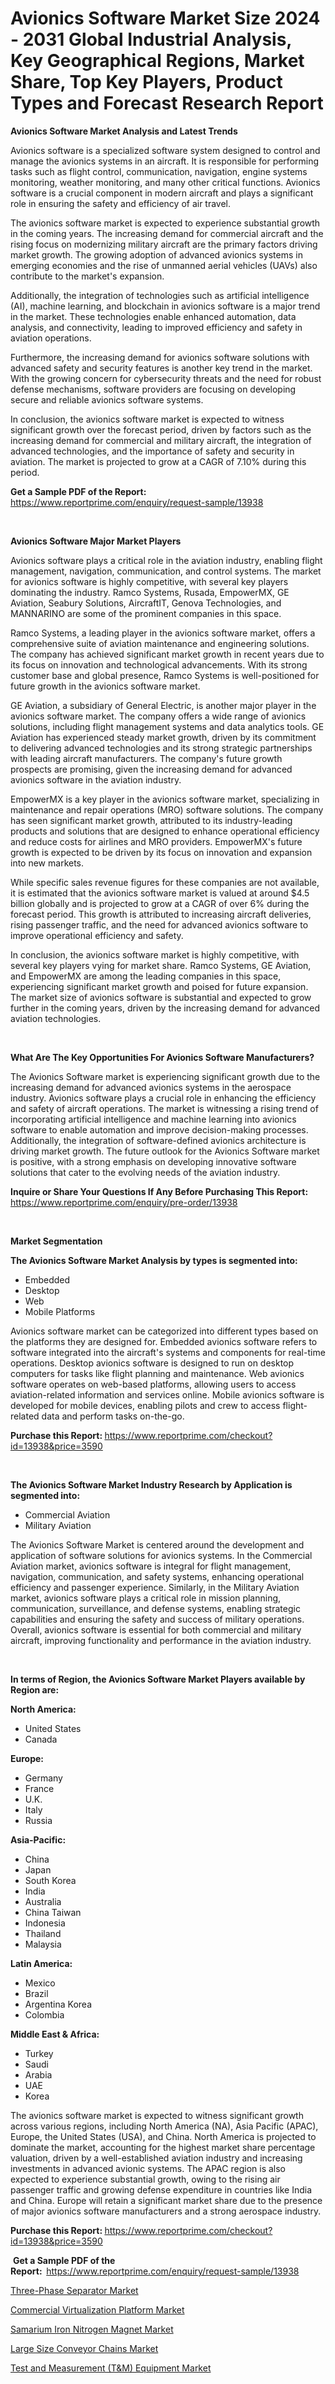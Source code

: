 <p><h1>Avionics Software Market Size 2024 - 2031 Global Industrial Analysis, Key Geographical Regions, Market Share, Top Key Players, Product Types and Forecast Research Report</h1></p><p><strong>Avionics Software Market Analysis and Latest Trends</strong></p>
<p><p>Avionics software is a specialized software system designed to control and manage the avionics systems in an aircraft. It is responsible for performing tasks such as flight control, communication, navigation, engine systems monitoring, weather monitoring, and many other critical functions. Avionics software is a crucial component in modern aircraft and plays a significant role in ensuring the safety and efficiency of air travel.</p><p>The avionics software market is expected to experience substantial growth in the coming years. The increasing demand for commercial aircraft and the rising focus on modernizing military aircraft are the primary factors driving market growth. The growing adoption of advanced avionics systems in emerging economies and the rise of unmanned aerial vehicles (UAVs) also contribute to the market's expansion.</p><p>Additionally, the integration of technologies such as artificial intelligence (AI), machine learning, and blockchain in avionics software is a major trend in the market. These technologies enable enhanced automation, data analysis, and connectivity, leading to improved efficiency and safety in aviation operations.</p><p>Furthermore, the increasing demand for avionics software solutions with advanced safety and security features is another key trend in the market. With the growing concern for cybersecurity threats and the need for robust defense mechanisms, software providers are focusing on developing secure and reliable avionics software systems.</p><p>In conclusion, the avionics software market is expected to witness significant growth over the forecast period, driven by factors such as the increasing demand for commercial and military aircraft, the integration of advanced technologies, and the importance of safety and security in aviation. The market is projected to grow at a CAGR of 7.10% during this period.</p></p>
<p><strong>Get a Sample PDF of the Report:&nbsp;</strong> <a href="https://www.reportprime.com/enquiry/request-sample/13938">https://www.reportprime.com/enquiry/request-sample/13938</a></p>
<p>&nbsp;</p>
<p><strong>Avionics Software Major Market Players</strong></p>
<p><p>Avionics software plays a critical role in the aviation industry, enabling flight management, navigation, communication, and control systems. The market for avionics software is highly competitive, with several key players dominating the industry. Ramco Systems, Rusada, EmpowerMX, GE Aviation, Seabury Solutions, AircraftIT, Genova Technologies, and MANNARINO are some of the prominent companies in this space.</p><p>Ramco Systems, a leading player in the avionics software market, offers a comprehensive suite of aviation maintenance and engineering solutions. The company has achieved significant market growth in recent years due to its focus on innovation and technological advancements. With its strong customer base and global presence, Ramco Systems is well-positioned for future growth in the avionics software market.</p><p>GE Aviation, a subsidiary of General Electric, is another major player in the avionics software market. The company offers a wide range of avionics solutions, including flight management systems and data analytics tools. GE Aviation has experienced steady market growth, driven by its commitment to delivering advanced technologies and its strong strategic partnerships with leading aircraft manufacturers. The company's future growth prospects are promising, given the increasing demand for advanced avionics software in the aviation industry.</p><p>EmpowerMX is a key player in the avionics software market, specializing in maintenance and repair operations (MRO) software solutions. The company has seen significant market growth, attributed to its industry-leading products and solutions that are designed to enhance operational efficiency and reduce costs for airlines and MRO providers. EmpowerMX's future growth is expected to be driven by its focus on innovation and expansion into new markets.</p><p>While specific sales revenue figures for these companies are not available, it is estimated that the avionics software market is valued at around $4.5 billion globally and is projected to grow at a CAGR of over 6% during the forecast period. This growth is attributed to increasing aircraft deliveries, rising passenger traffic, and the need for advanced avionics software to improve operational efficiency and safety.</p><p>In conclusion, the avionics software market is highly competitive, with several key players vying for market share. Ramco Systems, GE Aviation, and EmpowerMX are among the leading companies in this space, experiencing significant market growth and poised for future expansion. The market size of avionics software is substantial and expected to grow further in the coming years, driven by the increasing demand for advanced aviation technologies.</p></p>
<p>&nbsp;</p>
<p><strong>What Are The Key Opportunities For Avionics Software Manufacturers?</strong></p>
<p><p>The Avionics Software market is experiencing significant growth due to the increasing demand for advanced avionics systems in the aerospace industry. Avionics software plays a crucial role in enhancing the efficiency and safety of aircraft operations. The market is witnessing a rising trend of incorporating artificial intelligence and machine learning into avionics software to enable automation and improve decision-making processes. Additionally, the integration of software-defined avionics architecture is driving market growth. The future outlook for the Avionics Software market is positive, with a strong emphasis on developing innovative software solutions that cater to the evolving needs of the aviation industry.</p></p>
<p><strong>Inquire or Share Your Questions If Any Before Purchasing This Report:</strong> <a href="https://www.reportprime.com/enquiry/pre-order/13938">https://www.reportprime.com/enquiry/pre-order/13938</a></p>
<p>&nbsp;</p>
<p><strong>Market Segmentation</strong></p>
<p><strong>The Avionics Software Market Analysis by types is segmented into:</strong></p>
<p><ul><li>Embedded</li><li>Desktop</li><li>Web</li><li>Mobile Platforms</li></ul></p>
<p><p>Avionics software market can be categorized into different types based on the platforms they are designed for. Embedded avionics software refers to software integrated into the aircraft's systems and components for real-time operations. Desktop avionics software is designed to run on desktop computers for tasks like flight planning and maintenance. Web avionics software operates on web-based platforms, allowing users to access aviation-related information and services online. Mobile avionics software is developed for mobile devices, enabling pilots and crew to access flight-related data and perform tasks on-the-go.</p></p>
<p><strong>Purchase this Report:&nbsp;</strong><a href="https://www.reportprime.com/checkout?id=13938&price=3590">https://www.reportprime.com/checkout?id=13938&price=3590</a></p>
<p>&nbsp;</p>
<p><strong>The Avionics Software Market Industry Research by Application is segmented into:</strong></p>
<p><ul><li>Commercial Aviation</li><li>Military Aviation</li></ul></p>
<p><p>The Avionics Software Market is centered around the development and application of software solutions for avionics systems. In the Commercial Aviation market, avionics software is integral for flight management, navigation, communication, and safety systems, enhancing operational efficiency and passenger experience. Similarly, in the Military Aviation market, avionics software plays a critical role in mission planning, communication, surveillance, and defense systems, enabling strategic capabilities and ensuring the safety and success of military operations. Overall, avionics software is essential for both commercial and military aircraft, improving functionality and performance in the aviation industry.</p></p>
<p>&nbsp;</p>
<p><strong>In terms of Region, the Avionics Software Market Players available by Region are:</strong></p>
<p>
    <p> <strong> North America: </strong>
        <ul>
            <li>United States</li>
            <li>Canada</li>
        </ul>
        </p> 
    <p> <strong> Europe: </strong>
        <ul>
            <li>Germany</li>
            <li>France</li>
            <li>U.K.</li>
            <li>Italy</li>
            <li>Russia</li>
        </ul>
        </p> 
    <p> <strong> Asia-Pacific: </strong>
        <ul>
            <li>China</li>
            <li>Japan</li>
            <li>South Korea</li>
            <li>India</li>
            <li>Australia</li>
            <li>China Taiwan</li>
            <li>Indonesia</li>
            <li>Thailand</li>
            <li>Malaysia</li>
        </ul>
        </p> 
    <p> <strong> Latin America: </strong>
        <ul>
            <li>Mexico</li>
            <li>Brazil</li>
            <li>Argentina Korea</li>
            <li>Colombia</li>
        </ul>
        </p> 
    <p> <strong> Middle East & Africa: </strong>
        <ul>
            <li>Turkey</li>
            <li>Saudi</li>
            <li>Arabia</li>
            <li>UAE</li>
            <li>Korea</li>
        </ul>
    </p>
    </p>
<p><p>The avionics software market is expected to witness significant growth across various regions, including North America (NA), Asia Pacific (APAC), Europe, the United States (USA), and China. North America is projected to dominate the market, accounting for the highest market share percentage valuation, driven by a well-established aviation industry and increasing investments in advanced avionic systems. The APAC region is also expected to experience substantial growth, owing to the rising air passenger traffic and growing defense expenditure in countries like India and China. Europe will retain a significant market share due to the presence of major avionics software manufacturers and a strong aerospace industry.</p></p>
<p><strong>Purchase this Report: </strong><a href="https://www.reportprime.com/checkout?id=13938&price=3590">https://www.reportprime.com/checkout?id=13938&price=3590</a></p>
<p>&nbsp;<strong>Get a Sample PDF of the Report:&nbsp;&nbsp;</strong><a href="https://www.reportprime.com/enquiry/request-sample/13938">https://www.reportprime.com/enquiry/request-sample/13938</a></p>
<p><strong></strong></p>
<p><p><a href="https://medium.com/@christinaweber16/three-phase-separator-market-exploring-market-share-market-trends-and-future-growth-51425f578897">Three-Phase Separator Market</a></p><p><a href="https://www.linkedin.com/pulse/commercial-virtualization-platform-market-size-share-amp-qiate?trackingId=VOsKHwyARJi5Gtlp6l%2F9bw%3D%3D">Commercial Virtualization Platform Market</a></p><p><a href="https://www.linkedin.com/pulse/samarium-iron-nitrogen-magnet-market-comprehensive-report-onhme?trackingId=UJJbjgGoTb2vK%2FVS5qBCeA%3D%3D">Samarium Iron Nitrogen Magnet Market</a></p><p><a href="https://www.linkedin.com/pulse/large-size-conveyor-chains-market-provides-detailed-segmentation-f0yte?trackingId=o3ckeGYRScGpsiW50yhIwA%3D%3D">Large Size Conveyor Chains Market</a></p><p><a href="https://medium.com/@christinaweber16/test-and-measurement-t-amp-m-equipment-market-outlook-industry-overview-and-forecast-2023-to-4361d1ee70ab">Test and Measurement (T&M) Equipment Market</a></p></p>